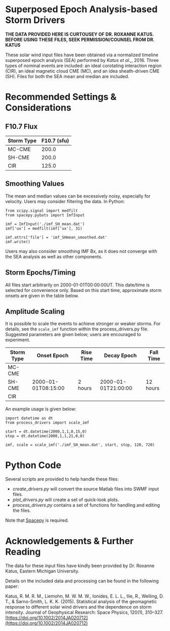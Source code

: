# Superposed Epoch Analysis-based Storm Drivers

**THE DATA PROVIDED HERE IS CURTOUSEY OF DR. ROXANNE KATUS.**
**BEFORE USING THESE FILES, SEEK PERMISSION/COUNSEL FROM DR. KATUS**

These solar wind input files have been obtained via a normalized timeline superposed epoch analysis (SEA) performed by *Katus et al.,*, 2016.
Three types of nominal events are included: an ideal corotating interaction region (CIR), an ideal magnetic cloud CME (MC), and an idea sheath-driven CME (SH).
Files for both the SEA mean and median are included.

# Recommended Settings & Considerations

## F10.7 Flux
| Storm Type  | F10.7 (sfu) |
| ----------- | ----------- |
| MC-CME      | 200.0       |
| SH-CME      | 200.0       |
| CIR	      | 125.0	    |

## Smoothing Values
The mean and median values can be excessively noisy, especially for velocity.
Users may consider filtering the data.  In Python:

```
from scipy.signal import medfilt
from spacepy.pybats import ImfInput

imf = ImfInput('./imf_SH_mean.dat')
imf['ux'] = medfilt(imf['ux'], 31)

imf.attrs['file'] = 'imf_SHmean_smoothed.dat'
imf.write()
```

Users may also consider smoothing IMF Bx, as it does not converge with the
SEA analysis as well as other components.

## Storm Epochs/Timing
All files start arbitrarily on 2000-01-01T00:00:00UT.
This date/time is selected for convenience only.
Based on this start time, approximate storm onsets are given in the table below.

## Amplitude Scaling
It is possible to scale the events to achieve stronger or weaker storms.
For details, see the `scale_imf` function within the process_drivers.py file.
Suggested parameters are given below; users are encouraged to experiment.

| Storm Type | Onset Epoch         | Rise Time | Decay Epoch         | Fall Time |
| ---------- | ------------------- | --------- | ------------------- | ----------|
| MC-CME     | | | | |
| SH-CME     | 2000-01-01T08:15:00 | 2 hours   | 2000-01-01T21:00:00 | 12 hours |
| CIR	     | | | | |

An example usage is given below:

```
import datetime as dt
from process_drivers import scale_imf

start = dt.datetime(2000,1,1,8,15,0)
stop = dt.datetime(2000,1,1,21,0,0)

imf, scale = scale_imf('./imf_SH_mean.dat', start, stop, 120, 720)
```

# Python Code
Several scripts are provided to help handle these files:

- *create_drivers.py* will convert the source Matlab files into SWMF input files.
- *plot_drivers.py* will create a set of quick-look plots.
- *process_drivers.py* contains a set of functions for handling and editing the files.

Note that [Spacepy](https://spacepy.github.io/) is required.

# Acknowledgements & Further Reading
The data for these input files have kindly been provided by Dr. Roxanne Katus, Eastern Michigan University.

Details on the included data and processing can be found in the following paper:

Katus, R. M. R. M., Liemohn, M. W. M. W., Ionides, E. L. L., Ilie, R., Welling, D. T., & Sarno-Smith, L. K. K. (2015). Statistical analysis of the geomagnetic response to different solar wind drivers and the dependence on storm intensity. Journal of Geophysical Research: Space Physics, 120(1), 310–327. [https://doi.org/10.1002/2014JA020712](https://doi.org/10.1002/2014JA020712)

